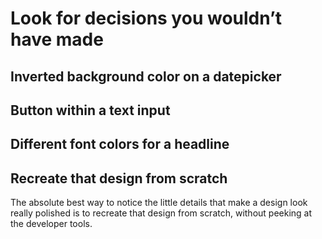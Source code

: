 # Look for decisions you wouldn’t have made

## Inverted background color on a datepicker

## Button within a text input

## Different font colors for a headline

## Recreate that design from scratch

The absolute best way to notice the little details that make a design look really polished is to recreate that design from scratch, without peeking at the developer tools.
